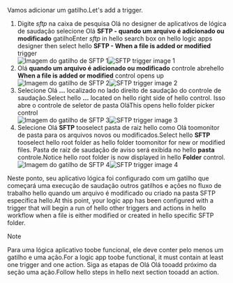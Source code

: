<span data-ttu-id="b7463-101">Vamos adicionar um gatilho.</span><span class="sxs-lookup"><span data-stu-id="b7463-101">Let's add a trigger.</span></span>

1. <span data-ttu-id="b7463-102">Digite *sftp* na caixa de pesquisa Olá no designer de aplicativos de lógica de saudação selecione Olá **SFTP - quando um arquivo é adicionado ou modificado** gatilho</span><span class="sxs-lookup"><span data-stu-id="b7463-102">Enter *sftp* in hello search box on hello logic apps designer then select hello **SFTP - When a file is added or modified**  trigger</span></span>   
   <span data-ttu-id="b7463-103">![Imagem do gatilho de SFTP 1](./media/connectors-create-api-sftp/trigger-1.png)</span><span class="sxs-lookup"><span data-stu-id="b7463-103">![SFTP trigger image 1](./media/connectors-create-api-sftp/trigger-1.png)</span></span>  
2. <span data-ttu-id="b7463-104">Olá **quando um arquivo é adicionado ou modificado** controle abre</span><span class="sxs-lookup"><span data-stu-id="b7463-104">hello **When a file is added or modified** control opens up</span></span>  
   <span data-ttu-id="b7463-105">![Imagem do gatilho de SFTP 2](./media/connectors-create-api-sftp/trigger-2.png)</span><span class="sxs-lookup"><span data-stu-id="b7463-105">![SFTP trigger image 2](./media/connectors-create-api-sftp/trigger-2.png)</span></span>  
3. <span data-ttu-id="b7463-106">Selecione Olá **...**  localizado no lado direito de saudação do controle de saudação.</span><span class="sxs-lookup"><span data-stu-id="b7463-106">Select hello **...** located on hello right side of hello control.</span></span> <span data-ttu-id="b7463-107">Isso abre o controle de seletor de pasta Olá</span><span class="sxs-lookup"><span data-stu-id="b7463-107">This opens hello folder picker control</span></span>  
   <span data-ttu-id="b7463-108">![Imagem do gatilho de SFTP 3](./media/connectors-create-api-sftp/action-1.png)</span><span class="sxs-lookup"><span data-stu-id="b7463-108">![SFTP trigger image 3](./media/connectors-create-api-sftp/action-1.png)</span></span>  
4. <span data-ttu-id="b7463-109">Selecione Olá **SFTP** tooselect pasta de raiz hello como Olá toomonitor de pasta para os arquivos novos ou modificados.</span><span class="sxs-lookup"><span data-stu-id="b7463-109">Select hello **SFTP** tooselect hello root folder as hello folder toomonitor for new or modified files.</span></span> <span data-ttu-id="b7463-110">Pasta de raiz de saudação de aviso será exibida no hello **pasta** controle.</span><span class="sxs-lookup"><span data-stu-id="b7463-110">Notice hello root folder is now displayed in hello **Folder** control.</span></span>  
   <span data-ttu-id="b7463-111">![Imagem do gatilho de SFTP 4](./media/connectors-create-api-sftp/action-2.png)</span><span class="sxs-lookup"><span data-stu-id="b7463-111">![SFTP trigger image 4](./media/connectors-create-api-sftp/action-2.png)</span></span>   

<span data-ttu-id="b7463-112">Neste ponto, seu aplicativo lógica foi configurado com um gatilho que começará uma execução de saudação outros gatilhos e ações no fluxo de trabalho hello quando um arquivo é modificado ou criado na pasta SFTP específica hello.</span><span class="sxs-lookup"><span data-stu-id="b7463-112">At this point, your logic app has been configured with a trigger that will begin a run of hello other triggers and actions in hello workflow when a file is either modified or created in hello specific SFTP folder.</span></span> 

> [!NOTE]
> <span data-ttu-id="b7463-113">Para uma lógica aplicativo toobe funcional, ele deve conter pelo menos um gatilho e uma ação.</span><span class="sxs-lookup"><span data-stu-id="b7463-113">For a logic app toobe functional, it must contain at least one trigger and one action.</span></span> <span data-ttu-id="b7463-114">Siga as etapas de Olá Olá tooadd próximo da seção uma ação.</span><span class="sxs-lookup"><span data-stu-id="b7463-114">Follow hello steps in hello next section tooadd an action.</span></span>  
> 
> 

